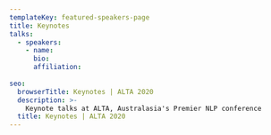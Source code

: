 ```yaml
---
templateKey: featured-speakers-page
title: Keynotes
talks:
  - speakers:
    - name: 
      bio: 
      affiliation: 
 
seo:
  browserTitle: Keynotes | ALTA 2020
  description: >-
    Keynote talks at ALTA, Australasia's Premier NLP conference
  title: Keynotes | ALTA 2020
---
```


